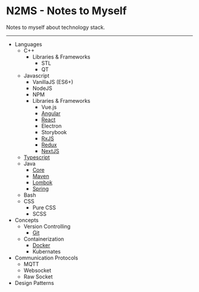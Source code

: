 # N2MS - Notes to Myself

Notes to myself about technology stack.

---

- Languages
  - C++
    - Libraries & Frameworks
      - STL
      - QT
  - Javascript
    - VanillaJS (ES6+)
    - NodeJS
    - NPM
    - Libraries & Frameworks
      - Vue.js
      - [Angular](Languages/Javascript/Libraries%20&%20Frameworks/Angular)
      - [React](Languages/Javascript/Libraries%20&%20Frameworks/React)
      - Electron
      - Storybook
      - [RxJS](Languages/Javascript/Libraries%20&%20Frameworks/RxJS)
      - [Redux](Languages/Javascript/Libraries%20&%20Frameworks/Redux)
      - [NextJS](Languages/Javascript/Libraries%20&%20Frameworks/NextJS)
  - [Typescript](Languages/Typescript)
  - Java
    - [Core](Languages/Java/Core)
    - [Maven](Languages/Java/Maven)
    - [Lombok](Languages/Java/Lombok)
    - [Spring](Languages/Java/Spring)
  - Bash
  - CSS
    - Pure CSS
    - SCSS
- Concepts
  - Version Controlling
    - [Git](Concepts/Version%20Controlling/Git)
  - Containerization
    - [Docker](Concepts/Containerization/Docker)
    - Kubernates
- Communication Protocols
  - MQTT
  - Websocket
  - Raw Socket
- Design Patterns
